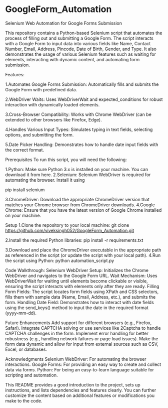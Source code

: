 # GoogleForm_Automation
Selenium Web Automation for Google Forms Submission

This repository contains a Python-based Selenium script that automates the process of filling out and submitting a Google Form. The script interacts with a Google Form to input data into various fields like Name, Contact Number, Email, Address, Pincode, Date of Birth, Gender, and Type. It also demonstrates the usage of various Selenium features such as waiting for elements, interacting with dynamic content, and automating form submission.

Features:

1.Automates Google Forms Submission: Automatically fills and submits the Google Form with predefined data.

2.WebDriver Waits: Uses WebDriverWait and expected_conditions for robust interaction with dynamically loaded elements.

3.Cross-Browser Compatibility: Works with Chrome WebDriver (can be extended to other browsers like Firefox, Edge).

4.Handles Various Input Types: Simulates typing in text fields, selecting options, and submitting the form.

5.Date Picker Handling: Demonstrates how to handle date input fields with the correct format.

Prerequisites
To run this script, you will need the following:

1.Python: Make sure Python 3.x is installed on your machine. You can download it from here.
2.Selenium: Selenium WebDriver is required for automating the browser. Install it using

pip install selenium

3.ChromeDriver: Download the appropriate ChromeDriver version that matches your Chrome browser from ChromeDriver downloads.
4.Google Chrome: Ensure that you have the latest version of Google Chrome installed on your machine.

Setup
1.Clone the repository to your local machine:
git clone https://github.com/viveksingh052/GoogleForm_Automation.git

2.Install the required Python libraries:
pip install -r requirements.txt

3.Download and place the ChromeDriver executable in the appropriate path as referenced in the script (or update the script with your local path).
4.Run the script using Python:
python automation_script.py

Code Walkthrough:
Selenium WebDriver Setup: Initializes the Chrome WebDriver and navigates to the Google Form URL.
Wait Mechanism: Uses WebDriverWait for waiting until elements become clickable or visible, ensuring the script interacts with elements only after they are ready.
Filling Form Fields: The script locates form fields using XPath and CSS selectors, fills them with sample data (Name, Email, Address, etc.), and submits the form.
Handling Date Field: Demonstrates how to interact with date fields using the send_keys() method to input the date in the required format (yyyy-mm-dd).


Future Enhancements
Add support for different browsers (e.g., Firefox, Safari).
Integrate CAPTCHA solving or use services like 2Captcha to handle CAPTCHA challenges in the form.
Implement error handling for better robustness (e.g., handling network failures or page load issues).
Make the form data dynamic and allow for input from external sources such as CSV, Excel, or databases.

Acknowledgments
Selenium WebDriver: For automating the browser interactions.
Google Forms: For providing an easy way to create and collect data via forms.
Python: For being an easy-to-learn language suitable for scripting and automation.

This README provides a good introduction to the project, sets up instructions, and lists dependencies and features clearly. You can further customize the content based on additional features or modifications you make to the code.
